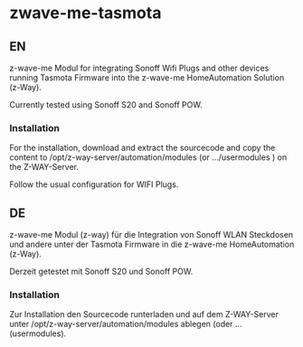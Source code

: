 # zwave-me-tasmota


## EN

z-wave-me Modul for integrating Sonoff Wifi Plugs and other devices running 
Tasmota Firmware into the z-wave-me HomeAutomation Solution (z-Way).

Currently tested using Sonoff S20 and Sonoff POW.

### Installation

For the installation, download and extract the sourcecode and copy the 
content to /opt/z-way-server/automation/modules (or .../usermodules ) on 
the Z-WAY-Server.

Follow the usual configuration for WIFI Plugs.


## DE

z-wave-me Modul (z-way) für die Integration von Sonoff WLAN Steckdosen und 
andere unter der Tasmota Firmware in die z-wave-me HomeAutomation (z-Way).

Derzeit getestet mit Sonoff S20 und Sonoff POW.

### Installation

Zur Installation den Sourcecode runterladen und auf dem Z-WAY-Server unter 
/opt/z-way-server/automation/modules ablegen (oder ...(usermodules).


